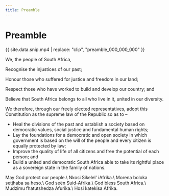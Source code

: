 ```yaml
---
title: Preamble
---
```


# Preamble

{{ site.data.snip.mp4 | replace: "clip", "preamble_000_000_000" }}

We, the people of South Africa,

Recognise the injustices of our past;

Honour those who suffered for justice and freedom in our land;

Respect those who have worked to build and develop our country; and

Believe that South Africa belongs to all who live in it, united in our diversity.

We therefore, through our freely elected representatives, adopt this Constitution as the supreme law of the Republic so as to –

*	Heal the divisions of the past and establish a society based on democratic values, social justice and fundamental human rights;
*	Lay the foundations for a democratic and open society in which government is based on the will of the people and every citizen is equally protected by law;
*	Improve the quality of life of all citizens and free the potential of each person; and
*	Build a united and democratic South Africa able to take its rightful place as a sovereign state in the family of nations.

May God protect our people.\\
Nkosi Sikelel' iAfrika.\\
Morena boloka setjhaba sa heso.\\
God seën Suid-Afrika.\\
God bless South Africa.\\
Mudzimu fhatutshedza Afurika.\\
Hosi katekisa Afrika.
